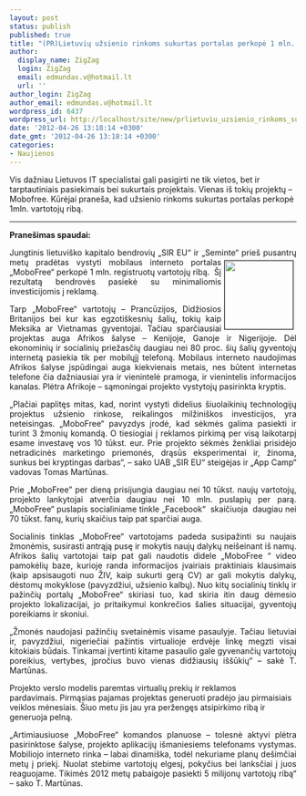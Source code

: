 ```yaml
---
layout: post
status: publish
published: true
title: "(PR)Lietuvių užsienio rinkoms sukurtas portalas perkopė 1 mln. vartotojų ribą"
author:
  display_name: ZigZag
  login: ZigZag
  email: edmundas.v@hotmail.lt
  url: ''
author_login: ZigZag
author_email: edmundas.v@hotmail.lt
wordpress_id: 6437
wordpress_url: http://localhost/site/new/prlietuviu_uzsienio_rinkoms_sukurtas_portalas_perkope_1_mln_vartotoju_riba_/
date: '2012-04-26 13:18:14 +0300'
date_gmt: '2012-04-26 13:18:14 +0300'
categories:
- Naujienos
---
```

<p>
	<span style="text-align: justify; ">Vis dažniau Lietuvos IT specialistai gali pasigirti ne tik vietos, bet ir tarptautiniais pasiekimais bei sukurtais projektais. Vienas i&scaron; tokių projektų &ndash; Mobofree. Kūrėjai prane&scaron;a, kad užsienio rinkoms sukurtas portalas perkopė 1mln. vartotojų ribą.</span></p>
<hr />
<p>
	<strong style="text-align: justify; ">Prane&scaron;imas spaudai:</strong></p>
<p style="text-align: justify; ">
	Jungtinis lietuvi&scaron;ko kapitalo bendrovių &bdquo;SIR EU&ldquo; ir &bdquo;Seminte&ldquo; prie&scaron; pusantrų metų<img alt="" src="http://technews.lt/userfiles/373024_116315588384853_1163685288_n.jpg" style="border-top-width: 1px; border-right-width: 1px; border-bottom-width: 1px; border-left-width: 1px; border-top-style: solid; border-right-style: solid; border-bottom-style: solid; border-left-style: solid; margin-left: 5px; margin-right: 5px; margin-top: 5px; margin-bottom: 5px; float: right; width: 120px; height: 120px; " /> pradėtas vystyti mobilaus interneto portalas &bdquo;MoboFree&ldquo; perkopė 1 mln. registruotų vartotojų ribą.&nbsp; &Scaron;į rezultatą bendrovės pasiekė su minimaliomis investicijomis į reklamą.</p>
<p style="text-align: justify; ">
	Tarp &bdquo;MoboFree&ldquo; vartotojų &ndash; Prancūzijos, Didžiosios Britanijos bei kur kas egzoti&scaron;kesnių &scaron;alių, tokių kaip Meksika ar Vietnamas gyventojai. Tačiau sparčiausiai projektas auga Afrikos &scaron;alyse &ndash; Kenijoje, Ganoje ir Nigerijoje. Dėl ekonominių ir socialinių priežasčių daugiau nei 80 proc. &scaron;ių &scaron;alių gyventojų internetą pasiekia tik per mobilųjį telefoną. Mobilaus interneto naudojimas Afrikos &scaron;alyse įspūdingai auga kiekvienais metais, nes būtent internetas telefone čia dažniausiai yra ir vienintelė pramoga, ir vienintelis informacijos kanalas. Plėtra Afrikoje &ndash; sąmoningai projekto vystytojų pasirinkta kryptis.</p>
<p style="text-align: justify; ">
	&bdquo;Plačiai paplitęs mitas, kad, norint vystyti didelius &scaron;iuolaikinių technologijų projektus užsienio rinkose, reikalingos milžini&scaron;kos investicijos, yra neteisingas. &bdquo;MoboFree&ldquo; pavyzdys įrodė, kad sėkmės galima pasiekti ir turint 3 žmonių komandą. O tiesiogiai į reklamos pirkimą per visą laikotarpį esame investavę vos 10 tūkst. eur. Prie projekto sėkmės ženkliai prisidėjo netradicinės marketingo priemonės, drąsūs eksperimentai ir, žinoma, sunkus bei kryptingas darbas&ldquo;, &ndash; sako UAB &bdquo;SIR EU&ldquo; steigėjas ir &bdquo;App Camp&ldquo; vadovas Tomas Martūnas.</p>
<p style="text-align: justify; ">
	Prie &bdquo;MoboFree&rdquo; per dieną prisijungia daugiau nei 10 tūkst. naujų vartotojų, projekto lankytojai atverčia daugiau nei 10 mln. puslapių per parą. &bdquo;MoboFree&ldquo; puslapis socialiniame tinkle &bdquo;Facebook&ldquo;&nbsp; skaičiuoja&nbsp; daugiau nei 70 tūkst. fanų, kurių skaičius taip pat sparčiai auga.</p>
<p style="text-align: justify; ">
	Socialinis tinklas &bdquo;MoboFree&ldquo; vartotojams padeda susipažinti su naujais žmonėmis, susirasti antrąją pusę ir mokytis naujų dalykų nei&scaron;einant i&scaron; namų. Afrikos &scaron;alių vartotojai taip pat gali naudotis didele &bdquo;MoboFree &ldquo; video pamokėlių baze, kurioje randa informacijos įvairiais praktiniais klausimais (kaip apsisaugoti nuo ŽIV, kaip sukurti gerą CV) ar gali mokytis dalykų, dėstomų mokyklose (pavyzdžiui, užsienio kalbų). Nuo kitų socialinių tinklų ir pažinčių portalų &bdquo;MoboFree&ldquo; skiriasi tuo, kad skiria itin daug dėmesio projekto lokalizacijai, jo pritaikymui konkrečios &scaron;alies situacijai, gyventojų poreikiams ir skoniui.</p>
<p style="text-align: justify; ">
	&bdquo;Žmonės naudojasi pažinčių svetainėmis visame pasaulyje. Tačiau lietuviai ir, pavyzdžiui, nigeriečiai pažintis virtualioje erdvėje linkę megzti visai kitokiais būdais. Tinkamai įvertinti kitame pasaulio gale gyvenančių vartotojų poreikius, vertybes, įpročius buvo vienas didžiausių i&scaron;&scaron;ūkių&ldquo; &ndash; sakė T. Martūnas.</p>
<p>
	<span style="text-align: justify; ">Projekto verslo modelis paremtas virtualių prekių ir reklamos pardavimais.&nbsp;Pirmąsias pajamas projektas generuoti pradėjo jau pirmaisiais veiklos mėnesiais. &Scaron;iuo metu jis jau yra peržengęs atsipirkimo ribą ir generuoja pelną.</span></p>
<p style="text-align: justify; ">
	&bdquo;Artimiausiuose &bdquo;MoboFree&ldquo; komandos planuose &ndash; tolesnė aktyvi plėtra pasirinktose &scaron;alyse, projekto aplikacijų i&scaron;maniesiems telefonams vystymas. Mobiliojo interneto rinka &ndash; labai dinami&scaron;ka, todėl nekuriame planų de&scaron;imčiai metų į priekį. Nuolat stebime vartotojų elgesį, pokyčius bei lanksčiai į juos reaguojame. Tikimės 2012 metų pabaigoje pasiekti 5 milijonų vartotojų ribą&ldquo; &ndash; sako T. Martūnas.</p>
